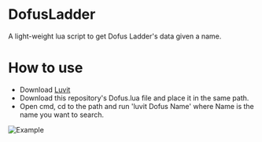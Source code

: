# DofusLadder

A light-weight lua script to get Dofus Ladder's data given a name.

# How to use
- Download [Luvit](https://luvit.io/install.html)
- Download this repository's Dofus.lua file and place it in the same path.
- Open cmd, cd to the path and run 'luvit Dofus Name' where Name is the name you want to search.
  
  
![Example](https://i.imgur.com/cF0PC79.png)

